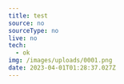 ```yaml
---
title: test
source: no
sourceType: no
live: no
tech:
  - ok
img: /images/uploads/0001.png
date: 2023-04-01T01:28:37.027Z
---
```

